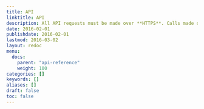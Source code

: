 ```yaml
---
title: API
linktitle: API
description: All API requests must be made over **HTTPS**. Calls made over plain HTTP will fail.
date: 2016-02-01
publishdate: 2016-02-01
lastmod: 2016-03-02
layout: redoc
menu:
  docs:
    parent: "api-reference"
    weight: 100
categories: []
keywords: []
aliases: []
draft: false
toc: false
---
```


